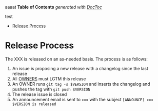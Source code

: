 <!-- START doctoc generated TOC please keep comment here to allow auto update -->

<!-- DON'T EDIT THIS SECTION, INSTEAD RE-RUN doctoc TO UPDATE -->
aaaat
**Table of Contents**  *generated with [DocToc](https://github.com/thlorenz/doctoc)*

test
- [Release Process](#release-process)

<!-- END doctoc generated TOC please keep comment here to allow auto update -->

# Release Process

The XXX is released on an as-needed basis. The process is as follows:

1. An issue is proposing a new release with a changelog since the last release
1. All [OWNERS](OWNERS) must LGTM this release
1. An OWNER runs `git tag -s $VERSION` and inserts the changelog and pushes the tag with `git push $VERSION`
1. The release issue is closed
1. An announcement email is sent to `xxx` with the subject `[ANNOUNCE] xxx $VERSION is released`
